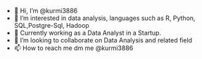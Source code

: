 - 👋 Hi, I’m @kurmi3886 
- 👀 I’m interested in data analysis, languages such as R, Python, SQL,Postgre-Sql, Hadoop
- 🌱 Currently working as a Data Analyst in a Startup.
- 💞️ I’m looking to collaborate on Data Analysis and related field
- 📫 How to reach me dm me @kurmi3886

<!---
kurmi3886/kurmi3886 is a ✨ special ✨ repository because its `README.md` (this file) appears on your GitHub profile.
You can click the Preview link to take a look at your changes.
--->
